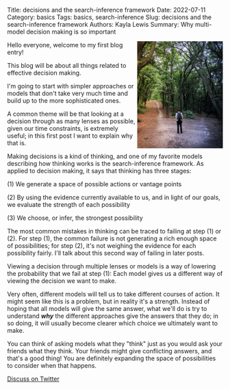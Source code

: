 Title: decisions and the search-inference framework
Date: 2022-07-11
Category: basics
Tags: basics, search-inference
Slug: decisions and the search-inference framework
Authors: Kayla Lewis
Summary: Why multi-model decision making is so important

<img align=right src="images/choosing.jpg" width="200"/>

Hello everyone, welcome to my first blog entry!

This blog will be about all things related to effective decision making. 

I'm going to start with simpler approaches or models that don't take very much time and build up to the more sophisticated ones.

A common theme will be that looking at a decision through as many lenses as possible, given our time constraints, is extremely useful; in this first post I want to explain why that is.

Making decisions is a kind of thinking, and one of my favorite models describing how thinking works is the search-inference framework. As applied to decision making, it says that thinking has three stages:

(1) We generate a space of possible actions or vantage points

(2) By using the evidence currently available to us, and in light of our goals, we evaluate the strength of each possibility

(3) We choose, or infer, the strongest possibility

The most common mistakes in thinking can be traced to failing at step (1) or (2). For step (1), the common failure is not generating a rich enough space of possibilities; for step (2), it's not weighing the evidence for each possibility fairly. I'll talk about this second way of failing in later posts.

Viewing a decision through multiple lenses or models is a way of lowering the probability that we fail at step (1): Each model gives us a different way of viewing the decision we want to make.

Very often, different models will tell us to take different courses of action. It might seem like this is a problem, but in reality it's a strength. Instead of hoping that all models will give the same answer, what we'll do is try to understand ***why*** the different approaches give the answers that they do; in so doing, it will usually become clearer which choice we ultimately want to make.

You can think of asking models what they "think" just as you would ask your friends what they think. Your friends might give conflicting answers, and that's a good thing! You are definitely expanding the space of possibilities to consider when that happens.

[Discuss on Twitter](https://twitter.com/Estimatrix/status/1555693184977600512?s=20&t=YFPoxpEQ2Qp14U4FliD7fA)